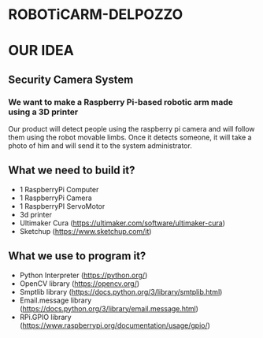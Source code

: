 # ROBOTiCARM-DELPOZZO
# OUR IDEA
## Security Camera System
### We want to make a Raspberry Pi-based robotic arm made using a 3D printer

Our product will detect people using the raspberry pi camera and will follow them using the robot movable limbs. 
Once it detects someone, it will take a photo of him and will send it to the system administrator.


## What we need to build it?
+ 1 RaspberryPi Computer
+ 1 RaspberryPi Camera
+ 1 RaspberryPI ServoMotor
+ 3d printer
+ Ultimaker Cura (https://ultimaker.com/software/ultimaker-cura)
+ Sketchup (https://www.sketchup.com/it)
## What we use to program it?
+ Python Interpreter (https://python.org/)
+ OpenCV library (https://opencv.org/)
+ Smptlib library (https://docs.python.org/3/library/smtplib.html)
+ Email.message library (https://docs.python.org/3/library/email.message.html)
+ RPi.GPIO library (https://www.raspberrypi.org/documentation/usage/gpio/)
